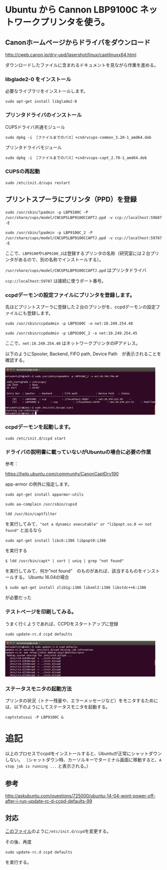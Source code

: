 # Ubuntu から Cannon LBP9100C ネットワークプリンタを使う。

## Canonホームページからドライバをダウンロード
http://cweb.canon.jp/drv-upd/lasershot/linux/captlinuxx64.html

ダウンロードしたファイルに含まれるドキュメントを見ながら作業を進める。

### libglade2-0 をインストール
必要なライブラリをインストールします。

`sudo apt-get install libglade2-0`

### プリンタドライバのインストール
CUPSドライバ共通モジュール

`sudo dpkg -i ［ファイルまでのパス］+cndrvcups-common_3.20-1_amd64.deb`

プリンタドライバモジュール

`sudo dpkg -i ［ファイルまでのパス］+cndrvcups-capt_2.70-1_amd64.deb`

### CUPSの再起動
`sudo /etc/init.d/cups restart`

## プリントスプーラにプリンタ（PPD）を登録

`sudo /usr/sbin/lpadmin -p LBP9100C -P /usr/share/cups/model/CNCUPSLBP9100CCAPTJ.ppd -v ccp://localhost:59687 -E`

`sudo /usr/sbin/lpadmin -p LBP9100C_2 -P /usr/share/cups/model/CNCUPSLBP9100CCAPTJ.ppd -v ccp://localhost:59787 -E`

ここで、`LBP9100`や`LBP9100_2`は登録するプリンタの名称（研究室には２台プリンタがあるので、別の名称でインストールする）。

`/usr/share/cups/model/CNCUPSLBP9100CCAPTJ.ppd` はプリンタドライバ

`ccp://localhost:59787` は接続に使うポート番号。


### ccpdデーモンの設定ファイルにプリンタを登録します。
先ほどプリントスプーラに登録した２台のプリンがを、ccpdデーモンの設定ファイルにも登録します。

`sudo /usr/sbin/ccpdadmin -p LBP9100C -o net:10.249.254.48`

`sudo /usr/sbin/ccpdadmin -p LBP9100C_2 -o net:10.249.254.45`

ここで、`net:10.249.254.48` はネットワークプリンタのIPアドレス。

以下のようにSpooler, Backend, FIFO path, Device Path　が表示されることを確認する。

<img src=ccpd.png width=480pt>

### ccpdデーモンを起動します。
`sudo /etc/init.d/ccpd start`

### ドライバの説明書に載っていないがUbuntuの場合に必要の作業
参考：

https://help.ubuntu.com/community/CanonCaptDrv190

app-armor の例外に指定します。

`sudo apt-get install apparmor-utils`

`sudo aa-complain /usr/sbin/cupsd`

`ldd /usr/bin/captfilter`

を実行してみて、`"not a dynamic executable" or "libpopt.so.0 => not found"` と出るなら

`sudo apt-get install libc6:i386 libpopt0:i386`

を実行する

`$ ldd /usr/bin/capt* | sort | uniq | grep "not found"`

を実行してみて、何か”not found”　のものがあれば、該当するものをインストールする。
Ubuntu 16.04の場合

`$ sudo apt-get install zlib1g:i386 libxml2:i386 libstdc++6:i386`

が必要だった

### テストページを印刷してみる。
うまく行くようであれば、CCPDをスタートアップに登録

`sudo update-rc.d ccpd defaults`

<img src=ccpd_updaterc.png width=480pt>

### ステータスモニタの起動方法
プリンタの状況（トナー残量や、エラーメッセージなど）をモニタするためには、以下のようにしてステータスモニタを起動する。

`captstatusui -P LBP9100C &`


# 追記
以上のプロセスでccpdをインストールすると、Ubuntuが正常にシャットダウンしない。
（シャットダウン時、カーソルキーでターミナル画面に移動すると、`A stop job is running ...` と表示される。）

## 参考
http://askubuntu.com/questions/725000/ubuntu-14-04-wont-power-off-after-i-run-update-rc-d-ccpd-defaults-99

## 対応
[このファイル](config_files/ccpd)のように`/etc/init.d/ccpd`を変更する。

その後、再度

`sudo update-rc.d ccpd defaults`

を実行する。
